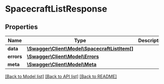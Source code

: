 # SpacecraftListResponse

## Properties
Name | Type | Description | Notes
------------ | ------------- | ------------- | -------------
**data** | [**\Swagger\Client\Model\SpacecraftListItem[]**](SpacecraftListItem.md) |  | [optional] 
**errors** | [**\Swagger\Client\Model\Errors**](Errors.md) |  | [optional] 
**meta** | [**\Swagger\Client\Model\Meta**](Meta.md) |  | [optional] 

[[Back to Model list]](../README.md#documentation-for-models) [[Back to API list]](../README.md#documentation-for-api-endpoints) [[Back to README]](../README.md)


